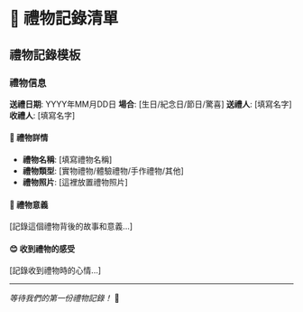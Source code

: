 # 🎁 禮物記錄清單

## 禮物記錄模板

### 禮物信息
**送禮日期**: YYYY年MM月DD日
**場合**: [生日/紀念日/節日/驚喜]
**送禮人**: [填寫名字]
**收禮人**: [填寫名字]

#### 🎀 禮物詳情
- **禮物名稱**: [填寫禮物名稱]
- **禮物類型**: [實物禮物/體驗禮物/手作禮物/其他]
- **禮物照片**: [這裡放置禮物照片]

#### 💖 禮物意義
[記錄這個禮物背後的故事和意義...]

#### 😊 收到禮物的感受
[記錄收到禮物時的心情...]

---

*等待我們的第一份禮物記錄！* 🎁